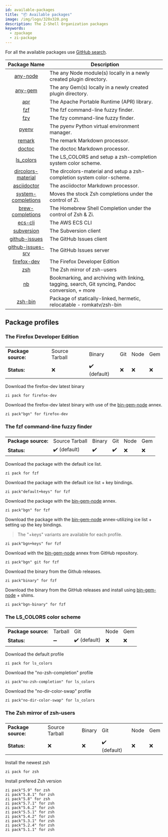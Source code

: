 ```yaml
---
id: available-packages
title: "📦 Available packages"
image: /img/logo/320x320.png
description: The Z-Shell Organization packages
keywords:
  - zpackage
  - zi-package
---
```


<!-- @format -->

For all the available packages use [GitHub search][22].

|       Package Name       | Description                                                                                      |
| :----------------------: | ------------------------------------------------------------------------------------------------ |
|      [any-node][1]       | The any Node module(s) locally in a newly created plugin directory.                              |
|       [any-gem][2]       | The any Gem(s) locally in a newly created plugin directory.                                      |
|         [apr][3]         | The Apache Portable Runtime (APR) library.                                                       |
|         [fzf][4]         | The fzf command-line fuzzy finder.                                                               |
|         [fzy][5]         | The fzy command-line fuzzy finder.                                                               |
|        [pyenv][6]        | The pyenv Python virtual environment manager.                                                    |
|       [remark][7]        | The remark Markdown processor.                                                                   |
|       [doctoc][8]        | The doctoc Markdown processor.                                                                   |
|      [ls_colors][9]      | The LS_COLORS and setup a zsh-completion system color scheme.                                    |
| [dircolors-material][10] | The dircolors-material and setup a zsh-completion system color-scheme.                           |
|    [asciidoctor][11]     | The asciidoctor Markdown processor.                                                              |
| [system-completions][12] | Moves the stock Zsh completions under the control of Zi.                                         |
|  [brew-completions][21]  | The Homebrew Shell Completion under the control of Zsh & Zi.                                     |
|      [ecs-cli][13]       | The AWS ECS CLI                                                                                  |
|     [subversion][14]     | The Subversion client                                                                            |
|   [github-issues][15]    | The GitHub Issues client                                                                         |
| [github-issues-srv][16]  | The GitHub Issues server                                                                         |
|    [firefox-dev][17]     | The Firefox Developer Edition                                                                    |
|        [zsh][18]         | The Zsh mirror of zsh-users                                                                      |
|         [nb][19]         | Bookmarking, and archiving with linking, tagging, search, Git syncing, Pandoc conversion, + more |
|      [zsh-bin][20]       | Package of statically-linked, hermetic, relocatable - romkatv/zsh-bin                            |

## Package profiles

### The Firefox Developer Edition

<h3 align="center">
  <table>
    <tbody>
      <tr>
        <td>
          <b>Package source:</b>
        </td>
        <td>Source Tarball</td>
        <td>Binary</td>
        <td>Git</td>
        <td>Node</td>
        <td>Gem</td>
      </tr>
      <tr>
        <td>
          <b>Status:</b>
        </td>
        <td>❌</td>
        <td>✔️ (default)</td>
        <td>❌</td>
        <td>❌</td>
        <td>❌</td>
      </tr>
    </tbody>
  </table>
</h3>

Download the firefox-dev latest binary

```shell
zi pack for firefox-dev
```

Download the firefox-dev latest binary with use of the [bin-gem-node][] annex.

```shell
zi pack"bgn" for firefox-dev
```

### The fzf command-line fuzzy finder

<h3 align="center">
  <table>
    <tbody>
      <tr>
        <td>
          <b>Package source:</b>
        </td>
        <td>Source Tarball</td>
        <td>Binary</td>
        <td>Git</td>
        <td>Node</td>
        <td>Gem</td>
      </tr>
      <tr>
        <td>
          <b>Status:</b>
        </td>
        <td>✔️ (default)</td>
        <td>✔️</td>
        <td>✔️</td>
        <td>❌</td>
        <td>❌</td>
      </tr>
    </tbody>
  </table>
</h3>

Download the package with the default ice list.

```shell
zi pack for fzf
```

Download the package with the default ice list + key bindings.

```shell
zi pack"default+keys" for fzf
```

Download the package with the [bin-gem-node][] annex.

```shell
zi pack"bgn" for fzf
```

Download the package with the [bin-gem-node][] annex-utilizing ice list + setting up the key bindings.

> The "+keys" variants are available for each profile.

```shell
zi pack"bgn+keys" for fzf
```

Download with the [bin-gem-node][] annex from GitHub repository.

```shell
zi pack"bgn" git for fzf
```

Download the binary from the Github releases.

```shell
zi pack"binary" for fzf
```

Download the binary from the GitHub releases and install using [bin-gem-node][] + shims.

```shell
zi pack"bgn-binary" for fzf
```

### The LS_COLORS color scheme

<h3 align="center">
  <table>
    <tbody>
      <tr>
        <td>
          <b>Package source:</b>
        </td>
        <td>Tarball</td>
        <td>Git</td>
        <td>Node</td>
        <td>Gem</td>
      </tr>
      <tr>
        <td>
          <b>Status:</b>
        </td>
        <td>➖</td>
        <td>✔️ (default)</td>
        <td>❌</td>
        <td>❌</td>
      </tr>
    </tbody>
  </table>
</h3>

Download the default profile

```shell
zi pack for ls_colors
```

Download the "no-zsh-completion" profile

```shell
zi pack"no-zsh-completion" for ls_colors
```

Download the "no-dir-color-swap" profile

```shell
zi pack"no-dir-color-swap" for ls_colors
```

### The Zsh mirror of zsh-users

<h3 align="center">
  <table>
    <tbody>
      <tr>
        <td>
          <b>Package source:</b>
        </td>
        <td>Source Tarball</td>
        <td>Binary</td>
        <td>Git</td>
        <td>Node</td>
        <td>Gem</td>
      </tr>
      <tr>
        <td>
          <b>Status:</b>
        </td>
        <td>❌</td>
        <td>❌</td>
        <td>✔️ (default)</td>
        <td>❌</td>
        <td>❌</td>
      </tr>
    </tbody>
  </table>
</h3>

Install the newest zsh

```shell
zi pack for zsh
```

Install prefered Zsh version

```shell
zi pack"5.9" for zsh
zi pack"5.8.1" for zsh
zi pack"5.8" for zsh
zi pack"5.7.1" for zsh
zi pack"5.6.2" for zsh
zi pack"5.5.1" for zsh
zi pack"5.4.2" for zsh
zi pack"5.3.1" for zsh
zi pack"5.2.4" for zsh
zi pack"5.1.1" for zsh
```

<!-- end-of-file -->
<!-- links -->

[1]: https://github.com/z-shell/any-node
[2]: https://github.com/z-shell/any-gem
[3]: https://github.com/z-shell/apr
[4]: https://github.com/z-shell/fzf
[5]: https://github.com/z-shell/fzy
[6]: https://github.com/z-shell/pyenv
[7]: https://github.com/z-shell/remark
[8]: https://github.com/z-shell/doctoc
[9]: https://github.com/z-shell/ls_colors
[10]: https://github.com/z-shell/dircolors-material
[11]: https://github.com/z-shell/asciidoctor
[12]: https://github.com/z-shell/system-completions
[13]: https://github.com/z-shell/ecs-cli
[14]: https://github.com/z-shell/subversion
[15]: https://github.com/z-shell/github-issues
[16]: https://github.com/z-shell/github-issues-srv
[17]: https://github.com/z-shell/firefox-dev
[18]: https://github.com/z-shell/zsh
[19]: https://github.com/z-shell/nb
[20]: https://github.com/z-shell/zsh-bin
[21]: https://github.com/z-shell/brew-completions
[22]: https://github.com/search?q=topic%3Azpackage+org%3Az-shell&type=Repositories
[bin-gem-node]: https://wiki.zshell.dev/ecosystem/annexes/bin-gem-node
